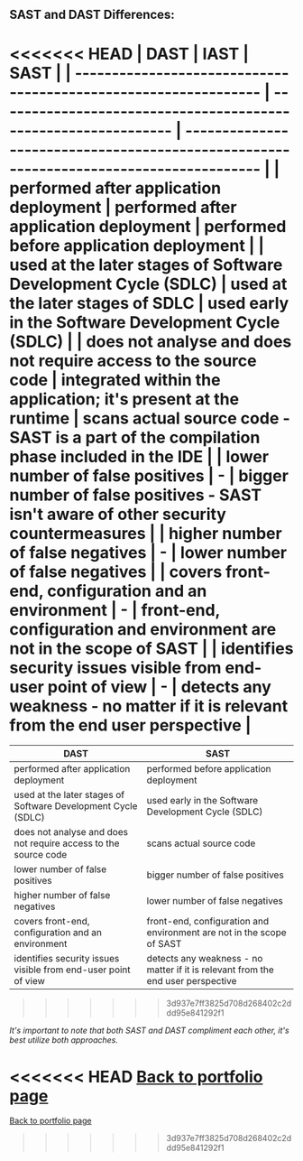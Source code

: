 ## SAST and DAST Differences:

<<<<<<< HEAD
| DAST                                                            | IAST                                                           | SAST                                                                                   |
| --------------------------------------------------------------- | -------------------------------------------------------------- | -------------------------------------------------------------------------------------- |
| performed after application deployment                          | performed after application deployment                         | performed before application deployment                                                |
| used at the later stages of Software Development Cycle (SDLC)   | used at the later stages of SDLC                               | used early in the Software Development Cycle (SDLC)                                    |
| does not analyse and does not require access to the source code | integrated within the application; it's present at the runtime | scans actual source code - SAST is a part of the compilation phase included in the IDE |
| lower number of false positives                                 | -                                                              | bigger number of false positives - SAST isn't aware of other security countermeasures  |
| higher number of false negatives                                | -                                                              | lower number of false negatives                                                        |
| covers front-end, configuration and an environment              | -                                                              | front-end, configuration and environment are not in the scope of SAST                  |
| identifies security issues visible from end-user point of view  | -                                                              | detects any weakness - no matter if it is relevant from the end user perspective       |
=======
| DAST | SAST         |
|-----------------------------------------------|----------------------------|
|performed after application deployment | performed before application deployment|
|used at the later stages of Software Development Cycle (SDLC) |used early in the Software Development Cycle (SDLC)|
|does not analyse and does not require access to the source code |scans actual source code|
|lower number of false positives |bigger number of false positives|
|higher number of false negatives |lower number of false negatives|
|covers front-end, configuration and an environment |front-end, configuration and environment are not in the scope of SAST|
|identifies security issues visible from end-user point of view |detects any weakness - no matter if it is relevant from the end user perspective|
>>>>>>> 3d937e7ff3825d708d268402c2ddd95e841292f1


*It's important to note that both SAST and DAST compliment each other, it's best utilize both approaches.*

<<<<<<< HEAD
<a href="https://github.com/andrzej-kotynski/andrzej-kotynski/blob/main/README.md">Back to portfolio page</a>
=======
<a href="https://github.com/andrzej-kotynski/andrzej-kotynski/blob/main/README.md">Back to portfolio page</a>
>>>>>>> 3d937e7ff3825d708d268402c2ddd95e841292f1
